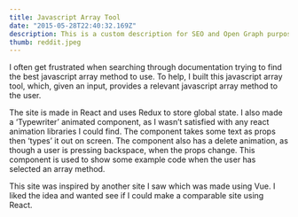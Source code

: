 ```yaml
---
title: Javascript Array Tool
date: "2015-05-28T22:40:32.169Z"
description: This is a custom description for SEO and Open Graph purposes, rather than the default generated excerpt. Simply add a description field to the frontmatter.
thumb: reddit.jpeg
---
```


I often get frustrated when searching through documentation trying to find the best javascript array method to use. To help, I built this javascript array tool, which, given an input, provides a relevant javascript array method to the user.

The site is made in React and uses Redux to store global state. I also made a ‘Typewriter’ animated component, as I wasn’t satisfied with any react animation libraries I could find. The component takes some text as props then ‘types’ it out on screen. The component also has a delete animation, as though a user is pressing backspace, when the props change. This component is used to show some example code when the user has selected an array method.

This site was inspired by another site I saw which was made using Vue. I liked the idea and wanted see if I could make a comparable site using React.